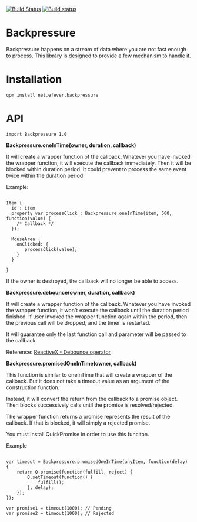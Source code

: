 [![Build Status](https://www.travis-ci.org/e-fever/backpressure.svg?branch=master)](https://www.travis-ci.org/e-fever/backpressure)
[![Build status](https://ci.appveyor.com/api/projects/status/knt6r7gra9dm0oui?svg=true)](https://ci.appveyor.com/project/benlau/backpressure)

Backpressure
============

Backpressure happens on a stream of data where you are not fast enough to process. 
This library is designed to provide a few mechanism to handle it.

Installation
============

    qpm install net.efever.backpressure
    
    
API
===

```
import Backpressure 1.0
```


**Backpressure.oneInTime(owner, duration, callback)**

It will create a wrapper function of the callback. Whatever you have invoked the wrapper function, it will execute the callback immediately. Then it will be blocked within duration period. It could prevent to process the same event twice within the duration period.

Example:
```

Item {
  id : item
  property var processClick : Backpressure.oneInTime(item, 500, function(value) { 
    /* Callback */ 
  });

  MouseArea {
    onClicked: {
       processClick(value);
    }
  }

}
```

If the owner is destroyed, the callback will no longer be able to access.

**Backpressure.debounce(owner, duration, callback)**

If will create a wrapper function of the callback. Whatever you have invoked the wrapper function, it won't execute the callback until the duration period finished. If user invoked the wrapper function again within the period, then the previous call will be dropped, and the timer is restarted.

It will guarantee only the last function call and parameter will be passed to the callback.

Reference: [ReactiveX - Debounce operator](http://reactivex.io/documentation/operators/debounce.html)

**Backpressure.promisedOneInTime(owner, callback)**

This function is similar to oneInTime that will create a wrapper of the callback. But it does not take a timeout value as an argument of the construction function.

Instead, it will convert the return from the callback to a promise object. Then blocks successively calls until the promise is resolved/rejected.

The wrapper function returns a promise represents the result of the callback. If that is blocked, it will simply a rejected promise.

You must install QuickPromise in order to use this funciton.

Example
```

var timeout = Backpressure.promisedOneInTime(anyItem, function(delay) {
    return Q.promise(function(fulfill, reject) {
        Q.setTimeout(function() {
            fulfill();
        }, delay);
    });
});

var promise1 = timeout(1000); // Pending
var promise2 = timeout(1000); // Rejected

```
